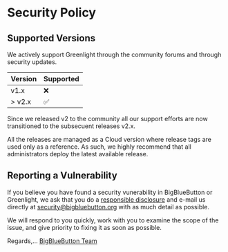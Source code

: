 # Security Policy

## Supported Versions

We actively support Greenlight through the community forums and through security updates.

| Version | Supported          |
| ------- | ------------------ |
| v1.x    | :x:                |
| > v2.x  | :white_check_mark: |

Since we released v2 to the community all our support efforts are now transitioned to the subsecuent releases v2.x.

All the releases are managed as a Cloud version where release tags are used only as a reference. As such, we highly recommend that all administrators deploy the latest available release.

## Reporting a Vulnerability

If you believe you have found a security vunerability in BigBlueButton or Greenlight, we ask that you do a [responsible disclosure](https://en.wikipedia.org/wiki/Responsible_disclosure) and e-mail us directly at security@bigbluebutton.org with as much detail as possible.

We will respond to you quickly, work with you to examine the scope of the issue, and give priority to fixing it as soon as possible.

Regards,... [BigBlueButton Team](https://docs.bigbluebutton.org/support/faq.html#bigbluebutton-committer)
